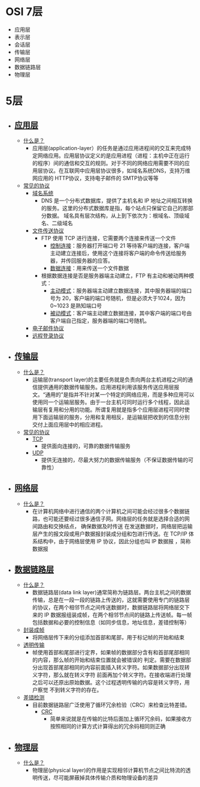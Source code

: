 # OSI 7层

- 应用层
- 表示层
- 会话层
- 传输层
- 网络层
- 数据链路层
- 物理层

# 5层

- ## [应用层]()
  - [什么是？]()
    - 应用层(application-layer）的任务是通过应用进程间的交互来完成特定网络应用。应用层协议定义的是应用进程（进程：主机中正在运行的程序）间的通信和交互的规则。对于不同的网络应用需要不同的应用层协议。在互联网中应用层协议很多，如域名系统DNS，支持万维网应用的 HTTP协议，支持电子邮件的 SMTP协议等等
  - [常见的协议]()
    - [域名系统]()
       - DNS 是一个分布式数据库，提供了主机名和 IP 地址之间相互转换的服务。这里的分布式数据库是指，每个站点只保留它自己的那部分数据。
        域名具有层次结构，从上到下依次为：根域名、顶级域名、二级域名
    - [文件传送协议]()
      - FTP 使用 TCP 进行连接，它需要两个连接来传送一个文件
        - [控制连接]()：服务器打开端口号 21 等待客户端的连接，客户端主动建立连接后，使用这个连接将客户端的命令传送给服务器，并传回服务器的应答。
        - [数据连接]()：用来传送一个文件数据 
      - 根据数据连接是否是服务器端主动建立，FTP 有主动和被动两种模式：
        - [主动模式]()：服务器端主动建立数据连接，其中服务器端的端口号为 20，客户端的端口号随机，但是必须大于1024，因为 0~1023 是熟知端口号
        - [被动模式]()：客户端主动建立数据连接，其中客户端的端口号由客户端自己指定，服务器端的端口号随机。
    - [电子邮件协议]()
    - [远程登录协议]()
    
- ## [传输层]()
  - [什么是？]()
    - 运输层(transport layer)的主要任务就是负责向两台主机进程之间的通信提供通用的数据传输服务。应用进程利用该服务传送应用层报文。“通用的”是指并不针对某一个特定的网络应用，而是多种应用可以使用同一个运输层服务。由于一台主机可同时运行多个线程，因此运输层有复用和分用的功能。所谓复用就是指多个应用层进程可同时使用下面运输层的服务，分用和复用相反，是运输层把收到的信息分别交付上面应用层中的相应进程。
  - [常见的协议]()
    - [TCP]()
      - 提供面向连接的，可靠的数据传输服务
    - [UDP]()
      - 提供无连接的，尽最大努力的数据传输服务（不保证数据传输的可靠性）
- ## [网络层]()
  - [什么是？]()
    - 在计算机网络中进行通信的两个计算机之间可能会经过很多个数据链路，也可能还要经过很多通信子网。网络层的任务就是选择合适的网间路由和交换结点， 确保数据及时传送 在发送数据时，网络层把运输层产生的报文段或用户数据报封装成分组和包进行传送。在 TCP/IP 体系结构中，由于网络层使用 IP 协议，因此分组也叫 IP 数据报 ，简称 数据报
- ## [数据链路层]()
  - [什么是？]()
    - 数据链路层(data link layer)通常简称为链路层。两台主机之间的数据传输，总是在一段一段的链路上传送的，这就需要使用专门的链路层的协议，在两个相邻节点之间传送数据时，数据链路层将网络层交下来的 IP 数据报组装成帧，在两个相邻节点间的链路上传送帧。每一帧包括数据和必要的控制信息（如同步信息，地址信息，差错控制等）
  - [封装成帧]()
    - 将网络层传下来的分组添加首部和尾部，用于标记帧的开始和结束
  - [透明传输]()
    - 帧使用首部和尾部进行定界，如果帧的数据部分含有和首部尾部相同的内容，那么帧的开始和结束位置就会被错误的
    判定。需要在数据部分出现首部尾部相同的内容前面插入转义字符。如果数据部分出现转义字符，那么就在转义字符
    前面再加个转义字符。在接收端进行处理之后可以还原出原始数据。这个过程透明传输的内容是转义字符，用户察觉
    不到转义字符的存在。
  - [差错检测]()
    - 目前数据链路层广泛使用了循环冗余检验（CRC）来检查比特差错。
      - [CRC]()
        - 简单来说就是在传输的比特后面加上循环冗余码，如果接收方按照相同的计算方式计算得出的冗余码相同则正确  
- ## [物理层]()
  - [什么是？]()  
    - 物理层(physical layer)的作用是实现相邻计算机节点之间比特流的透明传送，尽可能屏蔽掉具体传输介质和物理设备的差异